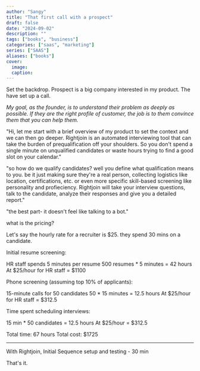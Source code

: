```yaml
---
author: "Sangy"
title: "That first call with a prospect"
draft: false
date: "2024-09-02"
description: ""
tags: ["books", "business"]
categories: ["saas", "marketing"]
series: ["SAAS"]
aliases: ["books"]
cover:
  image: 
  caption: 
---
```


Set the backdrop. Prospect is a big company interested in my product. The have set up a call. 

_My goal, as the founder, is to understand their problem as deeply as possible. If they are the right profile of customer, the job is to them convince them that you can help them._

"Hi, let me start with a brief overview of my product to set the context and we can then go deeper. Rightjoin is an automated interviewing tool that can take the burden of prequalification off your shoulders. So you don't spend a single minute on unqualified candidates or waste hours trying to find a good slot on your calendar."

"so how do we qualify candidates? well you define what qualification means to you. be it just making sure they're a real person, collecting logistics like location, certifications, etc. or even more specific skill-based screening like personality and profieciency.
Rightjoin will take your interview questions, talk to the candidate, analyze their responses and give you a detailed report."

"the best part- it doesn't feel like talking to a bot."


what is the pricing?

Let's say the hourly rate for a recruiter is $25. they spend 30 mins on a candidate. 


Initial resume screening:

HR staff spends 5 minutes per resume
500 resumes * 5 minutes = 42 hours
At $25/hour for HR staff = $1100


Phone screening (assuming top 10% of applicants):

15-minute calls for 50 candidates
50 * 15 minutes = 12.5 hours
At $25/hour for HR staff = $312.5


Time spent scheduling interviews: 

15 min * 50 candidates = 12.5 hours
At $25/hour = $312.5


Total time: 67 hours
Total cost: $1725

--- 

With Rightjoin, 
Initial Sequence setup and testing - 30 min

That's it. 